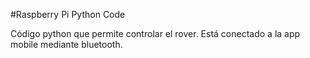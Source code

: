 #Raspberry Pi  Python Code

Código python que permite controlar el rover. Está conectado a la app mobile mediante bluetooth.

